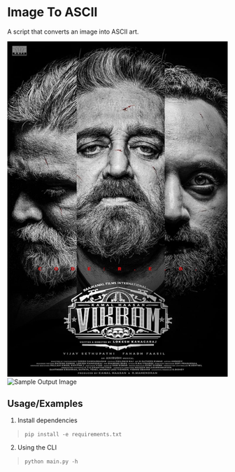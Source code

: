
# Image To ASCII

A script that converts an image into ASCII art.

![Sample Input Image](./test_images/vikram-poster.jpg)
![Sample Output Image](./output/ascii-vikram-poster-screenshot.jpg)

## Usage/Examples

1. Install dependencies
>`pip install -e requirements.txt`
2. Using the CLI
>`python main.py -h`

